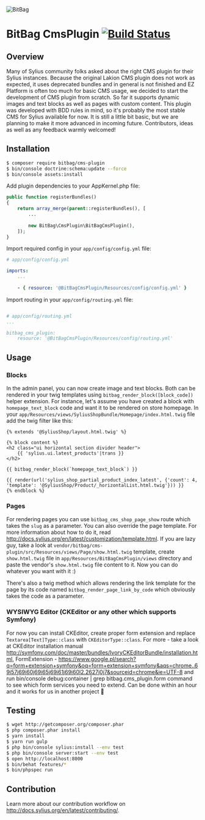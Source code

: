 ![BitBag](https://bitbag.pl/static/bitbag-logo.png)

# BitBag CmsPlugin [![Build Status](https://travis-ci.org/bitbag-commerce/CmsPlugin.svg?branch=master)](https://travis-ci.org/bitbag-commerce/CmsPlugin)

## Overview

Many of Sylius community folks asked about the right CMS plugin for their Sylius instances.  Because the original Lakion CMS plugin does not work as expected, it uses deprecated bundles and in general is not finished and EZ Platform is often too much for basic CMS usage, we decided to start the development of CMS plugin from scratch. 
So far it supports dynamic images and text blocks as well as pages with custom content. 
This plugin was developed with BDD rules in mind, so it's probably the most stable CMS for Sylius available for now. 
It is still a little bit basic, but we are planning to make it more advanced in incoming future. Contributors, ideas as well as any feedback warmly welcomed!

## Installation
```bash
$ composer require bitbag/cms-plugin
$ bin/console doctrine:schema:update --force
$ bin/console assets:install
```
    
Add plugin dependencies to your AppKernel.php file:
```php
public function registerBundles()
{
    return array_merge(parent::registerBundles(), [
        ...
        
        new BitBag\CmsPlugin\BitBagCmsPlugin(),
    ]);
}
```

Import required config in your `app/config/config.yml` file:

```yaml
# app/config/config.yml

imports:
    ...
    
    - { resource: '@BitBagCmsPlugin/Resources/config/config.yml' }
```

Import routing in your `app/config/routing.yml` file:

```yaml

# app/config/routing.yml
...

bitbag_cms_plugin:
    resource: '@BitBagCmsPlugin/Resources/config/routing.yml'
```

## Usage

### Blocks

In the admin panel, you can now create image and text blocks. Both can be rendered in your twig templates using `bitbag_render_block([block_code])` helper extension.
For instance, let's assume you have created a block with `homepage_text_block` code and want it to be rendered on store homepage.
In your `app/Resources/views/SyliusShopBundle/Homepage/index.html.twig` file add the twig filter like this:

```twig
{% extends '@SyliusShop/layout.html.twig' %}

{% block content %}
<h2 class="ui horizontal section divider header">
    {{ 'sylius.ui.latest_products'|trans }}
</h2>

{{ bitbag_render_block(`homepage_text_block`) }}

{{ render(url('sylius_shop_partial_product_index_latest', {'count': 4, 'template': '@SyliusShop/Product/_horizontalList.html.twig'})) }}
{% endblock %}
```

### Pages

For rendering pages you can use `bitbag_cms_shop_page_show` route which takes the `slug` as a parameter. You can also override the page template. 
For more information about how to do it, read http://docs.sylius.org/en/latest/customization/template.html. If you are lazy guy, take a look at 
`vendor/bitbag/cms-plugin/src/Resources/views/Page/show.html.twig` template, create `show.html.twig` file in `app/Resources/BitBagCmsPlugin/views` directory and paste 
 the vendor's `show.html.twig` file content to it. 
 Now you can do whatever you want with it :)
 
 There's also a twig method which allows rendering the link template for the page by its code named `bitbag_render_page_link_by_code` which obviously takes the code as a parameter.

### WYSIWYG Editor (CKEditor or any other which supports Symfony)

For now you can install CKEditor, create proper form extension and replace `Textarea[Text]Type::class` with `CKEditorType::class`.
For more - take a look at CKEditor installation manual http://symfony.com/doc/master/bundles/IvoryCKEditorBundle/installation.html,
FormExtension - https://www.google.pl/search?q=form+extension+symfony&oq=form+extension+symfony&aqs=chrome..69i57j69i60j69i65j69i61j69i60l2.2627j0j7&sourceid=chrome&ie=UTF-8
and run bin/console debug:container | grep bitbag.cms_plugin.form command to see which form services you need to extend.
Can be done within an hour and it works for us in another project 🙂

## Testing
```bash
$ wget http://getcomposer.org/composer.phar
$ php composer.phar install
$ yarn install
$ yarn run gulp
$ php bin/console sylius:install --env test
$ php bin/console server:start --env test
$ open http://localhost:8000
$ bin/behat features/*
$ bin/phpspec run
```

## Contribution

Learn more about our contribution workflow on http://docs.sylius.org/en/latest/contributing/.

